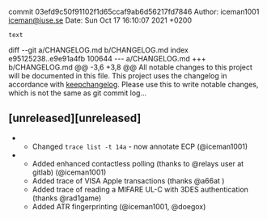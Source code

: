 commit 03efd9c50f91102f1d65ccaf9ab6d56217fd7846
Author: iceman1001 <iceman@iuse.se>
Date:   Sun Oct 17 16:10:07 2021 +0200

    text

diff --git a/CHANGELOG.md b/CHANGELOG.md
index e95125238..e9e91a4fb 100644
--- a/CHANGELOG.md
+++ b/CHANGELOG.md
@@ -3,6 +3,8 @@ All notable changes to this project will be documented in this file.
 This project uses the changelog in accordance with [keepchangelog](http://keepachangelog.com/). Please use this to write notable changes, which is not the same as git commit log...
 
 ## [unreleased][unreleased]
+ - Changed `trace list -t 14a` - now annotate ECP (@iceman1001)
+ - Added enhanced contactless polling (thanks to @relays user at gitlab) (@iceman1001)
  - Added trace of VISA Apple transactions (thanks @a66at )
  - Added trace of reading a MIFARE UL-C with 3DES authentication (thanks @rad1game)
  - Added ATR fingerprinting (@iceman1001, @doegox)
